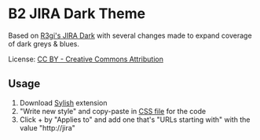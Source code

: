 # B2 JIRA Dark Theme
Based on [R3gi's JIRA Dark](https://userstyles.org/styles/159353/r3gi-s-jira-dark) with several changes made to expand coverage of dark greys & blues.

License: [CC BY - Creative Commons Attribution](https://creativecommons.org/licenses/by/4.0/)

## Usage

1. Download [Sylish](https://add0n.com/stylus.html) extension
2. "Write new style" and copy-paste in [CSS file](dark-theme.css) for the code
3. Click + by "Applies to" and add one that's "URLs starting with" with the value "http://jira"

